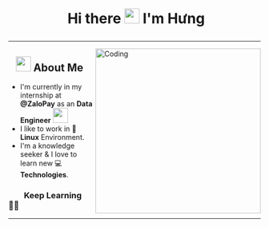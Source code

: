 # <p align="center">️ Hi there <img src="https://raw.githubusercontent.com/KarthikNayak024/KarthikNayak024/master/assets/wave.gif" alt="waving hand" width="30px"> I'm Hưng</p>
---
<img align="right" alt="Coding" width="330" src="https://media1.giphy.com/media/L8K62iTDkzGX6/giphy.gif">

## &nbsp; &nbsp;<img src="https://media.giphy.com/media/WUlplcMpOCEmTGBtBW/giphy.gif" width="30"> **About Me**

- I'm currently in my internship at **@ZaloPay** as an **Data Engineer**&nbsp;<img src="https://media.giphy.com/media/GrgmNenozL3Py/giphy.gif" width="30">
- I like to work in 🐧️**Linux** Environment.
- I'm a knowledge seeker & I love to learn new 💻 **Technologies**.


### &nbsp; &nbsp; &nbsp; &nbsp; **Keep Learning** 👨‍🎓️️

---
